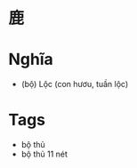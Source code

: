 # 鹿

# Nghĩa
* (bộ) Lộc (con hươu, tuần lộc)

# Tags
* bộ thủ
*  bộ thủ 11 nét

<script>window.HANZI_FIELD='鹿';</script>
